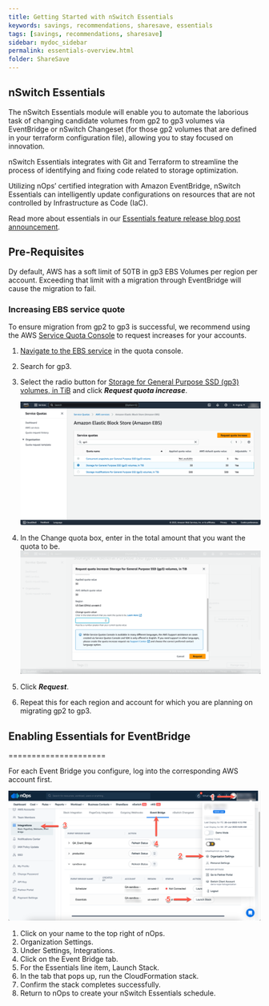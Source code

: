 ```yaml
---
title: Getting Started with nSwitch Essentials
keywords: savings, recommendations, sharesave, essentials
tags: [savings, recommendations, sharesave]
sidebar: mydoc_sidebar
permalink: essentials-overview.html
folder: ShareSave
---
```


## nSwitch Essentials

The nSwitch Essentials module will enable you to automate the laborious task of changing candidate volumes from gp2 to gp3 volumes via EventBridge or nSwitch Changeset (for those gp2 volumes that are defined in your terraform configuration file), allowing you to stay focused on innovation.


nSwitch Essentials integrates with Git and Terraform to streamline the process of identifying and fixing code related to storage optimization. 


Utilizing nOps’ certified integration with Amazon EventBridge, nSwitch Essentials can intelligently update configurations on resources that are not controlled by Infrastructure as Code (IaC). 

Read more about essentials in our [Essentials feature release blog post announcement](https://www.nops.io/blog/nops-announces-nswitch-essentials-for-cloud-storage-optimization/).


## Pre-Requisites ##
Dy default, AWS has a soft limit of 50TB in gp3 EBS Volumes per region per account.  Exceeding that limit with a migration through EventBridge will cause the migration to fail.

### Increasing EBS service quote ###
To ensure migration from gp2 to gp3 is successful, we recommend using the AWS [Service Quota Console](https://console.aws.amazon.com/servicequotas/home) to request increases for your accounts.

1. [Navigate to the EBS service](https://console.aws.amazon.com/servicequotas/home/services/ebs/quotas) in the quota console.
1. Search for gp3.
1. Select the radio button for [Storage for General Purpose SSD (gp3) volumes, in TiB](https://console.aws.amazon.com/servicequotas/home/services/ebs/quotas/L-7A658B76) and click _**Request quota increase**_.

    ![](/tmpimg/storagequota001.png)
1. In the Change quota box, enter in the total amount that you want the quota to be.
    ![](/tmpimg/gp3_enter_quota.png)
1. Click _**Request**_.
1. Repeat this for each region and account for which you are planning on migrating gp2 to gp3.








## Enabling Essentials for EventBridge ##
=====================

For each Event Bridge you configure, log into the corresponding AWS account first.

![](/tmpimg/essentials001.png)

1. Click on your name to the top right of nOps.
2. Organization Settings.
3. Under Settings, Integrations.
4. Click on the Event Bridge tab.
5. For the Essentials line item, Launch Stack.
6. In the tab that pops up, run the CloudFormation stack.
7. Confirm the stack completes successfully.
8. Return to nOps to create your nSwitch Essentials schedule.

